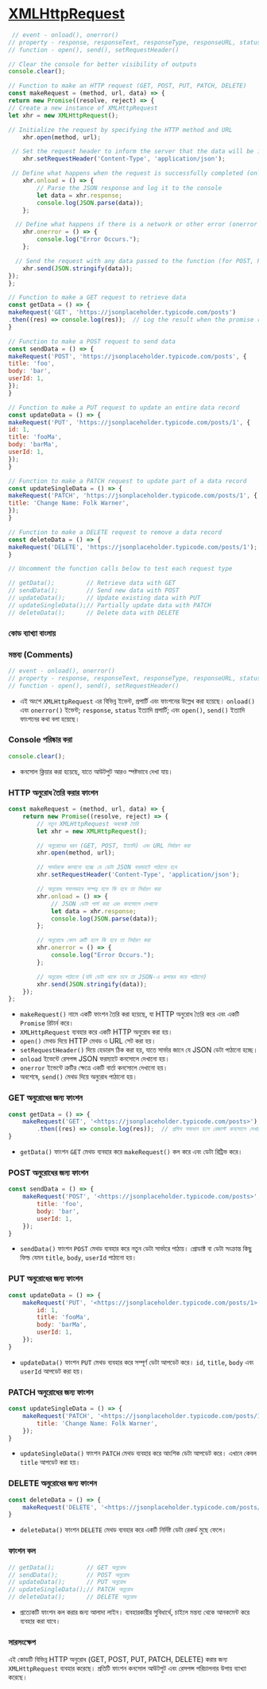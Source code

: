 # [**XMLHttpRequest**](https://github.com/mdmahfuz307/JavaScript-Learning-Journey/tree/master/07%20-%20API%20Calling/01%20-%20XMLHttpRequest)

```jsx
 // event - onload(), onerror()
// property - response, responseText, responseType, responseURL, status, statusText
// function - open(), send(), setRequestHeader()

// Clear the console for better visibility of outputs
console.clear();

// Function to make an HTTP request (GET, POST, PUT, PATCH, DELETE)
const makeRequest = (method, url, data) => {
return new Promise((resolve, reject) => {
// Create a new instance of XMLHttpRequest
let xhr = new XMLHttpRequest();

// Initialize the request by specifying the HTTP method and URL
    xhr.open(method, url);

 // Set the request header to inform the server that the data will be in JSON format
    xhr.setRequestHeader('Content-Type', 'application/json');

 // Define what happens when the request is successfully completed (onload event)
    xhr.onload = () => {
        // Parse the JSON response and log it to the console
        let data = xhr.response;
        console.log(JSON.parse(data));
    };

  // Define what happens if there is a network or other error (onerror event)
    xhr.onerror = () => {
        console.log("Error Occurs.");
    };

  // Send the request with any data passed to the function (for POST, PUT, PATCH)
    xhr.send(JSON.stringify(data));
});
};

// Function to make a GET request to retrieve data
const getData = () => {
makeRequest('GET', 'https://jsonplaceholder.typicode.com/posts')
.then((res) => console.log(res));  // Log the result when the promise resolves
}

// Function to make a POST request to send data
const sendData = () => {
makeRequest('POST', 'https://jsonplaceholder.typicode.com/posts', {
title: 'foo',
body: 'bar',
userId: 1,
});
}

// Function to make a PUT request to update an entire data record
const updateData = () => {
makeRequest('PUT', 'https://jsonplaceholder.typicode.com/posts/1', {
id: 1,
title: 'fooMa',
body: 'barMa',
userId: 1,
});
}

// Function to make a PATCH request to update part of a data record
const updateSingleData = () => {
makeRequest('PATCH', 'https://jsonplaceholder.typicode.com/posts/1', {
title: 'Change Name: Folk Warner',
});
}

// Function to make a DELETE request to remove a data record
const deleteData = () => {
makeRequest('DELETE', 'https://jsonplaceholder.typicode.com/posts/1');
}

// Uncomment the function calls below to test each request type

// getData();         // Retrieve data with GET
// sendData();        // Send new data with POST
// updateData();      // Update existing data with PUT
// updateSingleData();// Partially update data with PATCH
// deleteData();      // Delete data with DELETE
```

### কোড ব্যাখ্যা বাংলায়

### মন্তব্য (Comments)

```jsx
// event - onload(), onerror()
// property - response, responseText, responseType, responseURL, status, statusText
// function - open(), send(), setRequestHeader()
```

- এই অংশে `XMLHttpRequest` এর বিভিন্ন ইভেন্ট, প্রপার্টি এবং ফাংশনের উল্লেখ করা হয়েছে। `onload()` এবং `onerror()` ইভেন্ট; `response`, `status` ইত্যাদি প্রপার্টি; এবং `open()`, `send()` ইত্যাদি ফাংশনের কথা বলা হয়েছে।

### Console পরিষ্কার করা

```jsx
console.clear();
```

- কনসোল ক্লিয়ার করা হয়েছে, যাতে আউটপুট আরও স্পষ্টভাবে দেখা যায়।

### HTTP অনুরোধ তৈরি করার ফাংশন

```jsx
const makeRequest = (method, url, data) => {
    return new Promise((resolve, reject) => {
        // নতুন XMLHttpRequest অবজেক্ট তৈরি
        let xhr = new XMLHttpRequest();

        // অনুরোধের ধরন (GET, POST, ইত্যাদি) এবং URL নির্ধারণ করা
        xhr.open(method, url);

        // সার্ভারকে জানানো হচ্ছে যে ডেটা JSON ফরম্যাটে পাঠানো হবে
        xhr.setRequestHeader('Content-Type', 'application/json');

        // অনুরোধ সফলভাবে সম্পন্ন হলে কি হবে তা নির্ধারণ করা
        xhr.onload = () => {
            // JSON ডেটা পার্স করা এবং কনসোলে দেখানো
            let data = xhr.response;
            console.log(JSON.parse(data));
        };

        // অনুরোধে কোন ত্রুটি হলে কি হবে তা নির্ধারণ করা
        xhr.onerror = () => {
            console.log("Error Occurs.");
        };

        // অনুরোধ পাঠানো (যদি ডেটা থাকে তবে তা JSON-এ রূপান্তর করে পাঠানো)
        xhr.send(JSON.stringify(data));
    });
};
```

- `makeRequest()` নামে একটি ফাংশন তৈরি করা হয়েছে, যা HTTP অনুরোধ তৈরি করে এবং একটি `Promise` রিটার্ন করে।
- `XMLHttpRequest` ব্যবহার করে একটি HTTP অনুরোধ করা হয়।
- `open()` মেথড দিয়ে HTTP মেথড ও URL সেট করা হয়।
- `setRequestHeader()` দিয়ে হেডারস ঠিক করা হয়, যাতে সার্ভার জানে যে JSON ডেটা পাঠানো হচ্ছে।
- `onload` ইভেন্টে রেসপন্স JSON ফরম্যাটে কনসোলে দেখানো হয়।
- `onerror` ইভেন্টে ত্রুটির ক্ষেত্রে একটি বার্তা কনসোলে দেখানো হয়।
- অবশেষে, `send()` মেথড দিয়ে অনুরোধ পাঠানো হয়।

### GET অনুরোধের জন্য ফাংশন

```jsx
const getData = () => {
    makeRequest('GET', '<https://jsonplaceholder.typicode.com/posts>')
        .then((res) => console.log(res));  // প্রমিস সমাধান হলে রেজাল্ট কনসোলে দেখানো হয়
}
```

- `getData()` ফাংশন `GET` মেথড ব্যবহার করে `makeRequest()` কল করে এবং ডেটা রিট্রিভ করে।

### POST অনুরোধের জন্য ফাংশন

```jsx
const sendData = () => {
    makeRequest('POST', '<https://jsonplaceholder.typicode.com/posts>', {
        title: 'foo',
        body: 'bar',
        userId: 1,
    });
}
```

- `sendData()` ফাংশন `POST` মেথড ব্যবহার করে নতুন ডেটা সার্ভারে পাঠায়। প্রোডাক্ট বা ডেটা সংক্রান্ত কিছু ফিল্ড যেমন `title`, `body`, `userId` পাঠানো হয়।

### PUT অনুরোধের জন্য ফাংশন

```jsx
const updateData = () => {
    makeRequest('PUT', '<https://jsonplaceholder.typicode.com/posts/1>', {
        id: 1,
        title: 'fooMa',
        body: 'barMa',
        userId: 1,
    });
}
```

- `updateData()` ফাংশন `PUT` মেথড ব্যবহার করে সম্পূর্ণ ডেটা আপডেট করে। `id`, `title`, `body` এবং `userId` আপডেট করা হয়।

### PATCH অনুরোধের জন্য ফাংশন

```jsx
const updateSingleData = () => {
    makeRequest('PATCH', '<https://jsonplaceholder.typicode.com/posts/1>', {
        title: 'Change Name: Folk Warner',
    });
}
```

- `updateSingleData()` ফাংশন `PATCH` মেথড ব্যবহার করে আংশিক ডেটা আপডেট করে। এখানে কেবল `title` আপডেট করা হয়।

### DELETE অনুরোধের জন্য ফাংশন

```jsx
const deleteData = () => {
    makeRequest('DELETE', '<https://jsonplaceholder.typicode.com/posts/1>');
}

```

- `deleteData()` ফাংশন `DELETE` মেথড ব্যবহার করে একটি নির্দিষ্ট ডেটা রেকর্ড মুছে ফেলে।

### ফাংশন কল

```jsx
// getData();         // GET অনুরোধ
// sendData();        // POST অনুরোধ
// updateData();      // PUT অনুরোধ
// updateSingleData();// PATCH অনুরোধ
// deleteData();      // DELETE অনুরোধ
```

- প্রত্যেকটি ফাংশন কল করার জন্য আলাদা লাইন। ব্যবহারকারীর সুবিধার্থে, চাইলে মন্তব্য থেকে আনকমেন্ট করে ব্যবহার করা যাবে।

### সারসংক্ষেপ

এই কোডটি বিভিন্ন HTTP অনুরোধ (GET, POST, PUT, PATCH, DELETE) করার জন্য `XMLHttpRequest` ব্যবহার করেছে। প্রতিটি ফাংশন কনসোল আউটপুট এবং রেসপন্স পরিচালনার উপায় ব্যাখ্যা করেছে।